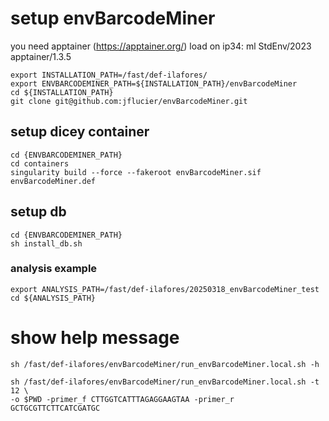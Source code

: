 # setup envBarcodeMiner ###
you need apptainer (https://apptainer.org/)
load on ip34: ml StdEnv/2023 apptainer/1.3.5
```
export INSTALLATION_PATH=/fast/def-ilafores/
export ENVBARCODEMINER_PATH=${INSTALLATION_PATH}/envBarcodeMiner
cd ${INSTALLATION_PATH}
git clone git@github.com:jflucier/envBarcodeMiner.git
```
## setup dicey container
```
cd {ENVBARCODEMINER_PATH}
cd containers
singularity build --force --fakeroot envBarcodeMiner.sif envBarcodeMiner.def
```
## setup db
```
cd {ENVBARCODEMINER_PATH}
sh install_db.sh
```
### analysis example ###
```
export ANALYSIS_PATH=/fast/def-ilafores/20250318_envBarcodeMiner_test
cd ${ANALYSIS_PATH}
```
# show help message
```
sh /fast/def-ilafores/envBarcodeMiner/run_envBarcodeMiner.local.sh -h

sh /fast/def-ilafores/envBarcodeMiner/run_envBarcodeMiner.local.sh -t 12 \
-o $PWD -primer_f CTTGGTCATTTAGAGGAAGTAA -primer_r GCTGCGTTCTTCATCGATGC
```
